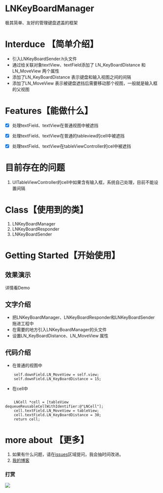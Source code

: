# LNKeyBoardManager
极其简单、友好的管理键盘遮盖的框架



# Interduce 【简单介绍】
- 引入LNKeyBoardSender.h头文件
- 通过给关联对象textView、textField添加了 LN_KeyBoardDistance 和 LN_MoveView 两个属性
- 添加了LN_KeyBoardDistance 表示键盘和输入视图之间的间隔
- 添加了LN_MoveView  表示被键盘遮挡后需要移动那个视图，一般就是输入框的父视图

# Features【能做什么】
 - [x] 处理textField、textView在普通视图中被遮挡
 - [x] 处理textField、textView在普通的tableview的cell中被遮挡
 - [x] 处理textField、textView在tableViewController的cel中被遮挡
 
 
# 目前存在的问题
1. UITableViewController的cell中如果含有输入框，系统自己处理，目前不能设置间隔


# Class【使用到的类】
1. LNKeyBoardManager   
2. LNKeyBoardResponder
3. LNKeyBoardSender

# Getting Started【开始使用】

## 效果演示

详情看Demo

## 文字介绍
- 把LNKeyBoardManager、LNKeyBoardResponder和LNKeyBoardSender拖进工程中
- 在需要的地方引入LNKeyBoardManager的头文件
- 设置LN_KeyBoardDistance、LN_MoveView 属性

## 代码介绍
- 在普通的视图中
```
    self.downField.LN_MoveView = self.view;
    self.downField.LN_KeyBoardDistance = 15;
```

- 在cell中
```

    LNCell *cell = [tableView dequeueReusableCellWithIdentifier:@"LNCell"];
    cell.textField.LN_MoveView = tableView;
    cell.textField.LN_KeyBoardDistance = 30;
    return cell;
```



# more about  【更多】
1. 如果有什么问题，请在[issues](https://github.com/lengningLN/LNKeyBoardManager/issues)区域提问，我会抽时间改进。
2. [我的博客](https://www.jianshu.com/u/dbd52f0e4f1c)
### 打赏
![](http://m.qpic.cn/psb?/V11R4JcH0fAdbu/h4vWrizoOlby*zntVMiu.1F9CMMMx2T9BOWUjSEnCE8!/b/dDUBAAAAAAAA&bo=nALQAgAAAAADB24!&rf=viewer_4)
